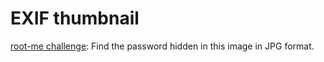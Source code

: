 # EXIF thumbnail

[root-me challenge](https://www.root-me.org/en/Challenges/Steganography/EXIF-Thumbnail): Find the password hidden in this image in JPG format.
